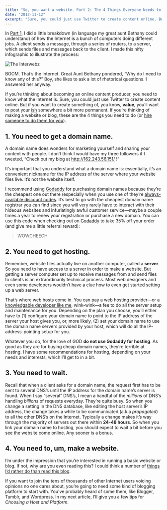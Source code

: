 ```yaml
---
title: "So, you want a website. Part 2: The 4 Things Everyone Needs to Do to Get a Website"
date: "2013-11-12"
excerpt: "Sure, you could just use Twitter to create content online. But if you want to create something of, you know, value, you’ll want to post your ish somewhere a bit more permanent. These are the 4 things you need to do to create a website or blog."
---
```


In [Part 1](/blog/the-interwebz-1), I did a little breakdown (in language my great aunt Bethany could understand) of how
the Internet is a bunch of computers doing different jobs. A client sends a message, through a series of routers, to a
server, which sends files and messages back to the client. I made this nifty infographic to illustrate the process:

![The Interwebz][infographic]

BOOM. That’s the Internet. Great Aunt Bethany pondered, “Why do I need to know any of this?” Boy, she likes to ask a lot
of rhetorical questions. I answered her anyway.

If you’re thinking about becoming an online content producer, you need to know what the Internet is. Sure, you could
just use Twitter to create content online. But if you want to create something of, you know, **value**, you’ll want to
post your [ish][ish] somewhere a bit more permanent. If you’re thinking of making a website or blog, these are the 4
things you need to do (or [hire someone to do them for you][hire-me]).

## 1. You need to get a domain name.

A domain name does wonders for marketing yourself and sharing your content with people. I don’t think I would have my
three followers if I tweeted, “Check out my blog at http://162.243.56.151/ !”

It’s important that you understand what a domain name is: essentially, it’s an convenient nickname for the IP address of
the server where your website files live. It’s not the website itself.

I recommend using [Godaddy][godaddy] for purchasing domain names because they’re the cheapest one out there (especially
when you use one of they’re [always-available discount codes](goaddy-coupon). It’s best to go with the cheapest domain
name registrar you can find since you will very rarely have to interact with their hideous websites and infuriatingly
awful customer service—maybe a couple times a year to renew your registration or purchase a new domain. You can use this
code when checking out on [Godaddy][godaddy] to take 35% off your order (and give me a little referral reward):

> WOWCHEECH

## 2. You need to get hosting.

Remember, website files actually live on another computer, called a **server**. So you need to have access to a server
in order to make a website. But getting a server computer set up to receive messages from and send files to clients is
an extraordinarily technical process. Most web designers and even some developers wouldn’t have a clue how to even get
started setting up a web server.

That’s where web hosts come in. You can pay a web hosting provider—or a [knowledgable developer like me][hire-me],
wink-wink—a fee to do all the server setup and maintenance for you. Depending on the plan you choose, you’ll either have
to (1) configure your domain name to point to the IP address of the server your host gives you, or, more likely, (2) set
your domain name to use the domain name servers provided by your host, which will do all the IP-address-pointing setup
for you.

Whatever you do, for the love of GOD **do not use Godaddy for hosting**. As good as they are for buying cheap domain
names, they’re terrible at hosting. I have some recommendations for hosting, depending on your needs and interests,
which I’ll get to in a bit.

## 3. You need to wait.

Recall that when a client asks for a domain name, the request first has to be sent to several DNS’s until the IP address
for the domain name’s server is found. When I say “several” DNS’s, I mean a handful of the _millions_ of DNS’s handling
_billions_ of requests everyday. They’re quite busy. So when you change a setting in the DNS database, like editing the
host server’s IP address, the change takes a while to be communicated (a.k.a _propagated_) to all the other DNS’s on the
Internet. Typically a change makes it’s way through the majority of servers out there within **24-48 hours**. So when
you link your domain name to hosting, you should expect to wait a bit before you see the website come online. Any sooner
is a bonus.

## 4. You need to, um, make a website.

I’m under the impression that you’re interested in running a basic website or blog. If not, why are you even reading
this? I could think a number of [things I’d rather do than read this blog][things].

If you want to join the tens of thousands of other Internet users voicing opinions no one cares about, you’re going to
need some kind of blogging platform to start with. You’ve probably heard of some them, like Blogger, Tumblr, and
Wordpress. In my next article, I’ll give you a few tips for _Choosing a Host and Platform_.

[ish]: http://www.urbandictionary.com/define.php?term=ish

[part-1]: http://sumwritings.com/so-you-want-a-website-part-1-wtf-is-the-internet/

[infographic]: https://dl.dropbox.com/s/7rfhdjiebkumwwc/Interwebz.png

[godaddy]: https://www.godaddy.com/

[godaddy-coupon]: http://www.retailmenot.com/view/godaddy.com

[things]: http://thoughtcatalog.com/tedpillow/2012/11/30-horrendous-things-id-rather-do-than-eat-any-goddamn-mayo/

[hire-me]: http://ericcecchi.com/
